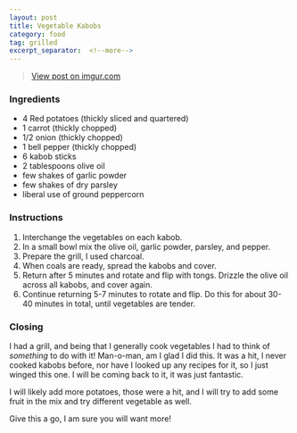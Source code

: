 ```yaml
---
layout: post
title: Vegetable Kabobs
category: food
tag: grilled
excerpt_separator:  <!--more-->
---
```


<blockquote class="imgur-embed-pub" lang="en" data-id="a/2epDDaN"><a href="//imgur.com/a/2epDDaN">View post on imgur.com</a></blockquote><script async src="//s.imgur.com/min/embed.js" charset="utf-8"></script>

### Ingredients
* 4 Red potatoes (thickly sliced and quartered)
* 1 carrot (thickly chopped)
* 1/2 onion (thickly chopped)
* 1 bell pepper (thickly chopped)
* 6 kabob sticks
* 2 tablespoons olive oil
* few shakes of garlic powder
* few shakes of dry parsley
* liberal use of ground peppercorn

### Instructions
1. Interchange the vegetables on each kabob.
2. In a small bowl mix the olive oil, garlic powder, parsley, and pepper.
3. Prepare the grill, I used charcoal.
4. When coals are ready, spread the kabobs and cover.
5. Return after 5 minutes and rotate and flip with tongs. Drizzle the olive oil across all kabobs, and cover again.
6. Continue returning 5-7 minutes to rotate and flip. Do this for about 30-40 minutes in total, until vegetables are tender.

### Closing
I had a grill, and being that I generally cook vegetables I had to think of _something_ to do with it! Man-o-man, am I glad I did this. It was a hit, I never cooked kabobs before, nor have I looked up any recipes for it, so I just winged this one. I will be coming back to it, it was just fantastic.

I will likely add more potatoes, those were a hit, and I will try to add some fruit in the mix and try different vegetable as well.

Give this a go, I am sure you will want more!